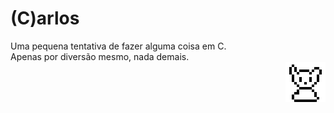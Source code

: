 # (C)arlos

<div>
  <div align="left">
    Uma pequena tentativa de fazer alguma coisa em C.
  </div>
  <div align="left">
    Apenas por diversão mesmo, nada demais.
  </div>
  <img align="right" src="https://github.com/AnotherProgrammerrr/carlos/blob/main/carlos.png?raw=true" />
</div>

